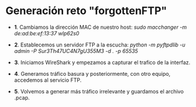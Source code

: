 # **Generación reto "forgottenFTP"**

- **1**. Cambiamos la dirección MAC de nuestro host: *sudo macchanger -m de:ad:be:ef:13:37 wlp62s0*

- **2**. Establecemos un servidor FTP a la escucha: *python -m pyftpdlib -u admin -P Sur3Th47UC4N7gU355M3 -d . -p 65535*

- **3**. Iniciamos WireShark y empezamos a capturar el trafico de la interfaz.

- **4**. Generamos tráfico basura y posteriormente, con otro equipo, accedemos al servicio FTP.

- **5**. Volvemos a generar más tráfico irrelevante y guardamos el archivo .pcap.
